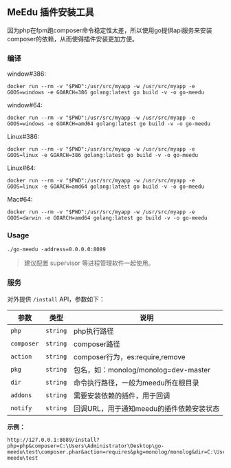 
## MeEdu 插件安装工具

因为php在fpm跑composer命令稳定性太差，所以使用go提供api服务来安装composer的依赖，从而使得插件安装更加方便。

### 编译

window#386:  

```
docker run --rm -v "$PWD":/usr/src/myapp -w /usr/src/myapp -e GOOS=windows -e GOARCH=386 golang:latest go build -v -o go-meedu
```

window#64:  

```
docker run --rm -v "$PWD":/usr/src/myapp -w /usr/src/myapp -e GOOS=windows -e GOARCH=amd64 golang:latest go build -v -o go-meedu
```

Linux#386:  

```
docker run --rm -v "$PWD":/usr/src/myapp -w /usr/src/myapp -e GOOS=linux -e GOARCH=386 golang:latest go build -v -o go-meedu
```

Linux#64:  

```
docker run --rm -v "$PWD":/usr/src/myapp -w /usr/src/myapp -e GOOS=linux -e GOARCH=amd64 golang:latest go build -v -o go-meedu
```

Mac#64:  

```
docker run --rm -v "$PWD":/usr/src/myapp -w /usr/src/myapp -e GOOS=darwin -e GOARCH=amd64 golang:latest go build -v -o go-meedu
```

### Usage

```
./go-meedu -address=0.0.0.0:8089
```

> 建议配置 supervisor 等进程管理软件一起使用。

### 服务

对外提供 `/install` API，参数如下：

| 参数 | 类型 | 说明 |
| --- | --- | --- |
| `php` | `string` | php执行路径 | 
| `composer` | `string` | composer路径 |
| `action` | `string` | composer行为，es:require,remove |
| `pkg` | `string` | 包名，如：monolog/monolog=dev-master |
| `dir` | `string` | 命令执行路径，一般为meedu所在根目录 |
| `addons` | `string` | 需要安装依赖的插件，用于回调 |
| `notify` | `string` | 回调URL，用于通知meedu的插件依赖安装状态 |


**示例：**  

```
http://127.0.0.1:8089/install?php=php&composer=C:\Users\Administrator\Desktop\go-meedu\test\composer.phar&action=requires&pkg=monolog/monolog&dir=C:\Users\Administrator\Desktop\go-meedu\test
```
